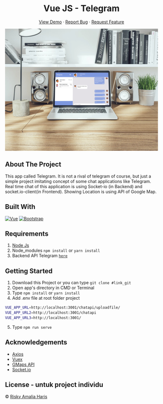 <h1 align='center'>Vue JS - Telegram</h1>
  <p align="center">
    <a href="https://chat-telegram.netlify.app/">View Demo</a>
    ·
    <a href="https://github.com/riskyamaliaharis/FE-Telegram-New/issues">Report Bug</a>
    ·
    <a href="https://github.com/riskyamaliaharis/FE-Telegram-New/issues">Request Feature</a>
  </p>

![Image Banner](src/assets/telegram.jpg)

## About The Project

This app called Telegram. It is not a rival of telegram of course, but just a simple project imitating concept of some chat applications like Telegram. Real time chat of this application is using Socket-io (in Backend) and socket.io-client(in Frontend). Showing Location is using API of Google Map.

## Built With

[![Vue](https://img.shields.io/badge/Vue-v2.6.11-green)](https://github.com/vuejs/vue)
[![Bootstrap](https://img.shields.io/badge/Bootstrap-v4.5.x-blue)](https://github.com/bootstrap-vue/bootstrap-vue)

## Requirements

1. <a href="https://nodejs.org/en/download/">Node Js</a>
2. Node_modules `npm install` or `yarn install`
3. Backend API Telegram [`here`](https://github.com/riskyamaliaharis/BE-Telegram.git)

## Getting Started

1. Download this Project or you can type `git clone #link_git`
2. Open app's directory in CMD or Terminal
3. Type `npm install` or `yarn install`
4. Add .env file at root folder project

```sh
VUE_APP_URL=http://localhost:3001/chatapi/uploadfile/
VUE_APP_URL2=http://localhost:3001/chatapi
VUE_APP_URL3=http://localhost:3001/
```

5. Type `npm run serve`

## Acknowledgements

- [Axios](https://www.npmjs.com/package/axios)
- [Vuex](https://vuex.vuejs.org/)
- [GMaps API](https://developers.google.com/maps/documentation/javascript/overview)
- [Socket.io](https://socket.io/docs/v3/index.html)

## License - untuk project individu

© [Risky Amalia Haris](https://github.com/riskyamaliaharis)
